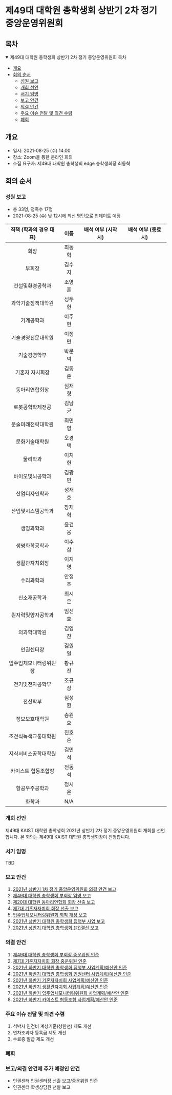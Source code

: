 제49대 대학원 총학생회 상반기 2차 정기 중앙운영위원회
===

## 목차
<details open>
<summary>제49대 대학원 총학생회 상반기 2차 정기 중앙운영위원회 목차</summary>
  
- [개요](#개요) 
- [회의 순서](#회의-순서) 
	- [성원 보고](#성원-보고) 
	- [개회 선언](#개회-선언) 
	- [서기 임명](#서기-임명) 
	- [보고 안건](#보고-안건) 
	- [의결 안건](#의결-안건) 
	- [주요 이슈 전달 및 의견 수렴](#주요-이슈-전달-및-의견-수렴) 
	- [폐회](#폐회) 
</details>

## 개요
- 일시: 2021-08-25 (수) 14:00 
- 장소: Zoom을 통한 온라인 회의
- 소집 요구자: 제49대 대학원 총학생회 edge 총학생회장 최동혁

## 회의 순서
### 성원 보고
- 총 33명, 정족수 17명
- 2021-08-25 (수) 낮 12시에 최신 명단으로 업데이트 예정

| 직책 (학과의 경우 대표) | 이름 | 배석 여부 (시작 시) | 배석 여부 (종료 시) |
|:---:|:---:|:---:|:---:|
| 회장 | 최동혁 | | | 
| 부회장 | 김수지 | | | 
| 건설및환경공학과 | 조영훈 | | | 
| 과학기술정책대학원 | 성두현 | | | 
| 기계공학과 | 이주현 | | | 
| 기술경영전문대학원 | 이정민 | | | 
| 기술경영학부 | 박문덕 | | | 
| 기혼자 자치회장 | 김동준 | | | 
| 동아리연합회장 | 심재형 | | | 
| 로봇공학학제전공 | 김남균 | | | 
| 문술미래전략대학원 | 최민영 | | | 
| 문화기술대학원 | 오경택 | | | 
| 물리학과 | 이지헌 | | | 
| 바이오및뇌공학과 | 김광민 | | | 
| 산업디자인학과 | 성재호 | | | 
| 산업및시스템공학과 | 장재혁 | | | 
| 생명과학과 | 윤건웅 | | | 
| 생명화학공학과 | 이수삼 | | | 
| 생활관자치회장 | 이지영 | | | 
| 수리과학과 | 안정호 | | | 
| 신소재공학과 | 최시은 | | | 
| 원자력및양자공학과 | 임선호 | | | 
| 의과학대학원 | 김영찬 | | | 
| 인권센터장 | 김원일 | | | 
| 입주업체모니터링위원장 | 황규진 | | | 
| 전기및전자공학부 | 조규상 | | | 
| 전산학부 | 심성환 | | | 
| 정보보호대학원 | 송원호 | | | 
| 조천식녹색교통대학원 | 진호준 | | | 
| 지식서비스공학대학원 | 김민석 | | | 
| 카이스트 협동조합장 | 전동석 | | | 
| 항공우주공학과 | 정시온 | | | 
| 화학과 | N/A | | |  

### 개회 선언
제49대 KAIST 대학원 총학생회 2021년 상반기 2차 정기 중앙운영위원회 개회를 선언합니다. 본 회의는 제49대 KAIST 대학원 총학생회장이 진행합니다.

### 서기 임명
TBD

### 보고 안건
1. [2021년 상반기 1차 정기 중앙운영위원회 의결 안건 보고](보고안건/2021년-상반기-1차-정기-중앙운영위원회-의결-안건-보고.md)
2. [제49대 대학원 총학생회 부회장 임명 보고](보고안건/제49대-대학원-총학생회-부회장-임명-보고.md)
3. [제20대 대학원 동아리연합회 회장 선출 보고](보고안건/제20대-대학원-동아리연합회-회장-선출-보고.md)
4. [제7대 기혼자자치회 회장 선출 보고](보고안건/제7대-기혼자자치회-회장-선출-보고.md)
5. [입주업체모니터링위원회 회칙 개정 보고](보고안건/입주업체모니터링위원회-회칙-개정-보고.md) 
6. [2021년 상반기 대학원 총학생회 집행부 사업 보고](보고안건/2021년-상반기-대학원-총학생회-집행부-사업-보고.md)
7. [2021년 상반기 대학원 총학생회 (가)결산 보고](보고안건/2021년-상반기-대학원-총학생회-가결산-보고.md)

### 의결 안건
1. [제49대 대학원 총학생회 부회장 중운위원 인준](의결안건/제49대-대학원-총학생회-부회장-중운위원-인준.md)
2. [제7대 기혼자자치회 회장 중운위원 인준](의결안건/제7대-기혼자자치회-회장-중운위원-인준.md)
3. [2021년 하반기 대학원 총학생회 집행부 사업계획/예산안 인준](의결안건/2021년-하반기-대학원-총학생회-집행부-사업계획-예산안-인준.md)
4. [2021년 하반기 대학원 총학생회 인권센터 사업계획/예산안 인준](의결안건/2021년-하반기-대학원-총학생회-인권센터-사업계획-예산안-인준.md)
5. [2021년 하반기 기혼자자치회 사업계획/예산안 인준](의결안건/2021년-하반기-기혼자자치회-사업계획-예산안-인준.md)
6. [2021년 하반기 생활관자치회 사업계획/예산안 인준](의결안건/2021년-하반기-생활관자치회-사업계획-예산안-인준.md)
7. [2021년 하반기 입주업체모니터링위원회 사업계획/예산안 인준](의결안건/2021년-하반기-입주업체모니터링위원회-사업계획-예산안-인준.md)
8. [2021년 하반기 카이스트 협동조합 사업계획/예산안 인준](의결안건/2021년-하반기-카이스트-협동조합-사업계획-예산안-인준.md)

### 주요 이슈 전달 및 의견 수렴
1. 석박사 인건비 계상기준(상한선) 제도 개선
2. 연차초과자 등록금 제도 개선
3. 수료증 발급 제도 개선

### 폐회

### 보고/의결 안건에 추가 예정인 안건
- 인권센터 인권센터장 선출 보고/중운위원 인준
- 인권센터 학생상담원 선발 보고